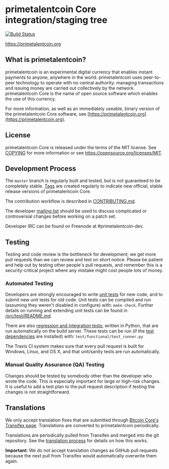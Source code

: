 primetalentcoin Core integration/staging tree
=====================================

[![Build Status](https://travis-ci.org/primetalentcoin-project/primetalentcoin.svg?branch=master)](https://travis-ci.org/primetalentcoin-project/primetalentcoin)

https://primetalentcoin.org

What is primetalentcoin?
----------------

primetalentcoin is an experimental digital currency that enables instant payments to
anyone, anywhere in the world. primetalentcoin uses peer-to-peer technology to operate
with no central authority: managing transactions and issuing money are carried
out collectively by the network. primetalentcoin Core is the name of open source
software which enables the use of this currency.

For more information, as well as an immediately useable, binary version of
the primetalentcoin Core software, see [https://primetalentcoin.org](https://primetalentcoin.org).

License
-------

primetalentcoin Core is released under the terms of the MIT license. See [COPYING](COPYING) for more
information or see https://opensource.org/licenses/MIT.

Development Process
-------------------

The `master` branch is regularly built and tested, but is not guaranteed to be
completely stable. [Tags](https://github.com/primetalentcoin-project/primetalentcoin/tags) are created
regularly to indicate new official, stable release versions of primetalentcoin Core.

The contribution workflow is described in [CONTRIBUTING.md](CONTRIBUTING.md).

The developer [mailing list](https://groups.google.com/forum/#!forum/primetalentcoin-dev)
should be used to discuss complicated or controversial changes before working
on a patch set.

Developer IRC can be found on Freenode at #primetalentcoin-dev.

Testing
-------

Testing and code review is the bottleneck for development; we get more pull
requests than we can review and test on short notice. Please be patient and help out by testing
other people's pull requests, and remember this is a security-critical project where any mistake might cost people
lots of money.

### Automated Testing

Developers are strongly encouraged to write [unit tests](src/test/README.md) for new code, and to
submit new unit tests for old code. Unit tests can be compiled and run
(assuming they weren't disabled in configure) with: `make check`. Further details on running
and extending unit tests can be found in [/src/test/README.md](/src/test/README.md).

There are also [regression and integration tests](/test), written
in Python, that are run automatically on the build server.
These tests can be run (if the [test dependencies](/test) are installed) with: `test/functional/test_runner.py`

The Travis CI system makes sure that every pull request is built for Windows, Linux, and OS X, and that unit/sanity tests are run automatically.

### Manual Quality Assurance (QA) Testing

Changes should be tested by somebody other than the developer who wrote the
code. This is especially important for large or high-risk changes. It is useful
to add a test plan to the pull request description if testing the changes is
not straightforward.

Translations
------------

We only accept translation fixes that are submitted through [Bitcoin Core's Transifex page](https://www.transifex.com/projects/p/bitcoin/).
Translations are converted to primetalentcoin periodically.

Translations are periodically pulled from Transifex and merged into the git repository. See the
[translation process](doc/translation_process.md) for details on how this works.

**Important**: We do not accept translation changes as GitHub pull requests because the next
pull from Transifex would automatically overwrite them again.
